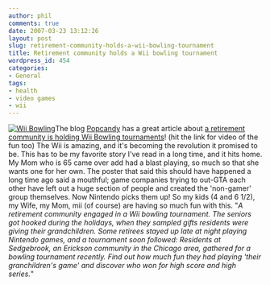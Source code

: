```yaml
---
author: phil
comments: true
date: 2007-03-23 13:12:26
layout: post
slug: retirement-community-holds-a-wii-bowling-tournament
title: Retirement community holds a Wii bowling tournament
wordpress_id: 454
categories:
- General
tags:
- health
- video games
- wii
---
```


[![Wii Bowling](http://fak3r.com/wp-content/uploads/2007/03/wii_sports_bowling_ss01.jpg)](http://www.erickson.com/ericksonvideogallery/evlPlayerver5.asp?videoname=sportsActivitiesStreaming&var2=7)The blog [Popcandy](http://blogs.usatoday.com/popcandy/2007/03/free_to_wii_you.html) has a great article about  [a retirement community is holding Wii Bowling tournaments](http://www.erickson.com/ericksonvideogallery/evlPlayerver5.asp?videoname=sportsActivitiesStreaming&var2=7)! (hit the link for video of the fun too)  The Wii is amazing, and it's becoming the revolution it promised to be. This has to be my favorite story I've read in a long time, and it hits home.   My Mom who is 65 came over add had a blast playing, so much so that she wants one for her own. The poster that said this should have happened a long time ago said a mouthful; game companies trying to out-GTA each other have left out a huge section of people and created the 'non-gamer' group themselves. Now Nintendo picks them up! So my kids (4 and 6 1/2), my Wife, my Mom, mii (of course) are having so much fun with this.  "_A retirement community engaged in a Wii bowling tournament. The seniors got hooked during the holidays, when they sampled gifts residents were giving their grandchildren. Some retirees stayed up late at night playing Nintendo games, and a tournament soon followed: Residents at Sedgebrook, an Erickson community in the Chicago area, gathered for a bowling tournament recently. Find out how much fun they had playing 'their granchildren's game' and discover who won for high score and high series._"
